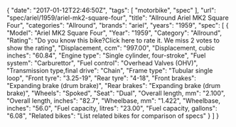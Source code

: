{
    "date": "2017-01-12T22:46:50Z",
    "tags": [
        "motorbike",
        "spec"
    ],
    "url": "spec\/ariel\/1959\/ariel-mk2-square-four",
    "title": "Allround Ariel MK2 Square Four",
    "categories": "Allround",
    "brands": "ariel",
    "years": "1959",
    "spec": [
        {
            "Model": "Ariel MK2 Square Four",
            "Year": "1959",
            "Category": "Allround",
            "Rating": "Do you know this bike?Click here to rate it. We miss 2 votes to show the rating",
            "Displacement, ccm": "997.00",
            "Displacement, cubic inches": "60.84",
            "Engine type": "Single cylinder, four-stroke",
            "Fuel system": "Carburettor",
            "Fuel control": "Overhead Valves (OHV)",
            "Transmission type,final drive": "Chain",
            "Frame type": "Tubular single loop",
            "Front tyre": "3.25-19",
            "Rear tyre": "4-18",
            "Front brakes": "Expanding brake (drum brake)",
            "Rear brakes": "Expanding brake (drum brake)",
            "Wheels": "Spoked",
            "Seat": "Dual",
            "Overall length, mm": "2.100",
            "Overall length, inches": "82.7",
            "Wheelbase, mm": "1.422",
            "Wheelbase, inches": "56.0",
            "Fuel capacity, litres": "23.00",
            "Fuel capacity, gallons": "6.08",
            "Related bikes": "List related bikes for comparison of specs"
        }
    ]
}